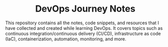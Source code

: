 <h1 align="center"> DevOps Journey Notes </h1>

<p align="centre"> This repository contains all the notes, code snippets, and resources that I have collected and created while learning DevOps. It covers topics such as continuous integration/continuous delivery (CI/CD), infrastructure as code (IaC), containerization, automation, monitoring, and more.</p>